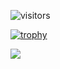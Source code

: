 ![visitors](https://visitor-badge.glitch.me/badge?page_id=lexfernandez.lexfernandez)

[![trophy](https://github-profile-trophy.vercel.app/?username=lexfernandez&theme=onedark)](https://github.com/ryo-ma/github-profile-trophy)

<a href="https://github.com/anuraghazra/github-readme-stats">
  <!-- Change the `github-readme-stats.anuraghazra1.vercel.app` to `github-readme-stats.vercel.app`  -->
  <img align="center" src="https://github-readme-stats.anuraghazra1.vercel.app/api/top-langs/?username=lexfernandez&layout=compact&theme=radical" />
</a>
